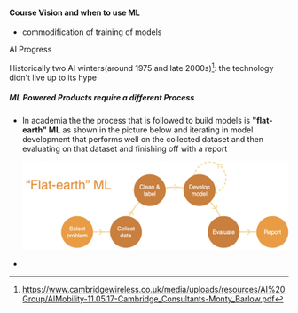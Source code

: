 #### Course Vision and when to use ML

- commodification of training of models 

AI Progress

Historically two AI winters(around 1975 and late 2000s)[^1]: the technology didn't live up to its hype



##### ML Powered Products require a different Process

- In academia the the process that is followed to build models is **"flat-earth" ML**  as shown in the picture below and iterating in model development that performs well on the collected dataset and then evaluating on that dataset and finishing off with a report

  ![image-20220811100624659](./assets/images/flat_earth_ml.png)



- 

[^1]: https://www.cambridgewireless.co.uk/media/uploads/resources/AI%20Group/AIMobility-11.05.17-Cambridge_Consultants-Monty_Barlow.pdf



